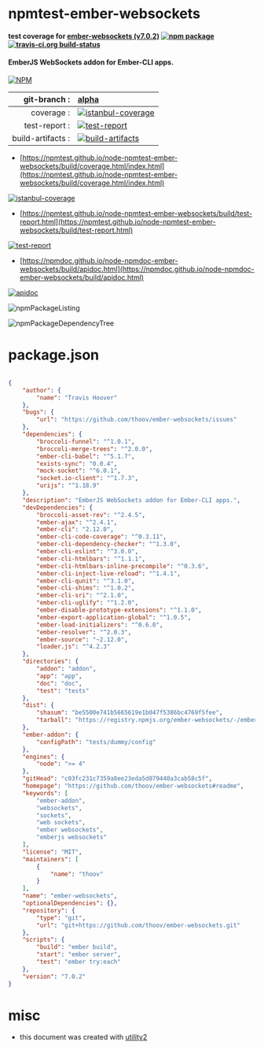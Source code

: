 # npmtest-ember-websockets

#### test coverage for  [ember-websockets (v7.0.2)](https://github.com/thoov/ember-websockets#readme)  [![npm package](https://img.shields.io/npm/v/npmtest-ember-websockets.svg?style=flat-square)](https://www.npmjs.org/package/npmtest-ember-websockets) [![travis-ci.org build-status](https://api.travis-ci.org/npmtest/node-npmtest-ember-websockets.svg)](https://travis-ci.org/npmtest/node-npmtest-ember-websockets)

#### EmberJS WebSockets addon for Ember-CLI apps.

[![NPM](https://nodei.co/npm/ember-websockets.png?downloads=true&downloadRank=true&stars=true)](https://www.npmjs.com/package/ember-websockets)

| git-branch : | [alpha](https://github.com/npmtest/node-npmtest-ember-websockets/tree/alpha)|
|--:|:--|
| coverage : | [![istanbul-coverage](https://npmtest.github.io/node-npmtest-ember-websockets/build/coverage.badge.svg)](https://npmtest.github.io/node-npmtest-ember-websockets/build/coverage.html/index.html)|
| test-report : | [![test-report](https://npmtest.github.io/node-npmtest-ember-websockets/build/test-report.badge.svg)](https://npmtest.github.io/node-npmtest-ember-websockets/build/test-report.html)|
| build-artifacts : | [![build-artifacts](https://npmtest.github.io/node-npmtest-ember-websockets/glyphicons_144_folder_open.png)](https://github.com/npmtest/node-npmtest-ember-websockets/tree/gh-pages/build)|

- [https://npmtest.github.io/node-npmtest-ember-websockets/build/coverage.html/index.html](https://npmtest.github.io/node-npmtest-ember-websockets/build/coverage.html/index.html)

[![istanbul-coverage](https://npmtest.github.io/node-npmtest-ember-websockets/build/screenCapture.buildCi.browser.%252Ftmp%252Fbuild%252Fcoverage.lib.html.png)](https://npmtest.github.io/node-npmtest-ember-websockets/build/coverage.html/index.html)

- [https://npmtest.github.io/node-npmtest-ember-websockets/build/test-report.html](https://npmtest.github.io/node-npmtest-ember-websockets/build/test-report.html)

[![test-report](https://npmtest.github.io/node-npmtest-ember-websockets/build/screenCapture.buildCi.browser.%252Ftmp%252Fbuild%252Ftest-report.html.png)](https://npmtest.github.io/node-npmtest-ember-websockets/build/test-report.html)

- [https://npmdoc.github.io/node-npmdoc-ember-websockets/build/apidoc.html](https://npmdoc.github.io/node-npmdoc-ember-websockets/build/apidoc.html)

[![apidoc](https://npmdoc.github.io/node-npmdoc-ember-websockets/build/screenCapture.buildCi.browser.%252Ftmp%252Fbuild%252Fapidoc.html.png)](https://npmdoc.github.io/node-npmdoc-ember-websockets/build/apidoc.html)

![npmPackageListing](https://npmtest.github.io/node-npmtest-ember-websockets/build/screenCapture.npmPackageListing.svg)

![npmPackageDependencyTree](https://npmtest.github.io/node-npmtest-ember-websockets/build/screenCapture.npmPackageDependencyTree.svg)



# package.json

```json

{
    "author": {
        "name": "Travis Hoover"
    },
    "bugs": {
        "url": "https://github.com/thoov/ember-websockets/issues"
    },
    "dependencies": {
        "broccoli-funnel": "^1.0.1",
        "broccoli-merge-trees": "^2.0.0",
        "ember-cli-babel": "^5.1.7",
        "exists-sync": "0.0.4",
        "mock-socket": "^6.0.1",
        "socket.io-client": "^1.7.3",
        "urijs": "^1.18.9"
    },
    "description": "EmberJS WebSockets addon for Ember-CLI apps.",
    "devDependencies": {
        "broccoli-asset-rev": "^2.4.5",
        "ember-ajax": "^2.4.1",
        "ember-cli": "2.12.0",
        "ember-cli-code-coverage": "^0.3.11",
        "ember-cli-dependency-checker": "^1.3.0",
        "ember-cli-eslint": "^3.0.0",
        "ember-cli-htmlbars": "^1.1.1",
        "ember-cli-htmlbars-inline-precompile": "^0.3.6",
        "ember-cli-inject-live-reload": "^1.4.1",
        "ember-cli-qunit": "^3.1.0",
        "ember-cli-shims": "^1.0.2",
        "ember-cli-sri": "^2.1.0",
        "ember-cli-uglify": "^1.2.0",
        "ember-disable-prototype-extensions": "^1.1.0",
        "ember-export-application-global": "^1.0.5",
        "ember-load-initializers": "^0.6.0",
        "ember-resolver": "^2.0.3",
        "ember-source": "~2.12.0",
        "loader.js": "^4.2.3"
    },
    "directories": {
        "addon": "addon",
        "app": "app",
        "doc": "doc",
        "test": "tests"
    },
    "dist": {
        "shasum": "be5500e741b5665619e1b047f5386bc4769f5fee",
        "tarball": "https://registry.npmjs.org/ember-websockets/-/ember-websockets-7.0.2.tgz"
    },
    "ember-addon": {
        "configPath": "tests/dummy/config"
    },
    "engines": {
        "node": ">= 4"
    },
    "gitHead": "c03fc231c7359a8ee23eda5d079440a3cab58c5f",
    "homepage": "https://github.com/thoov/ember-websockets#readme",
    "keywords": [
        "ember-addon",
        "websockets",
        "sockets",
        "web sockets",
        "ember websockets",
        "emberjs websockets"
    ],
    "license": "MIT",
    "maintainers": [
        {
            "name": "thoov"
        }
    ],
    "name": "ember-websockets",
    "optionalDependencies": {},
    "repository": {
        "type": "git",
        "url": "git+https://github.com/thoov/ember-websockets.git"
    },
    "scripts": {
        "build": "ember build",
        "start": "ember server",
        "test": "ember try:each"
    },
    "version": "7.0.2"
}
```



# misc
- this document was created with [utility2](https://github.com/kaizhu256/node-utility2)
